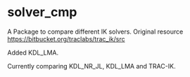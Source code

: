 # solver_cmp

A Package to compare different IK solvers. 
Original resource https://bitbucket.org/traclabs/trac_ik/src 

Added KDL_LMA.

Currently comparing KDL_NR_JL, KDL_LMA and TRAC-IK.
